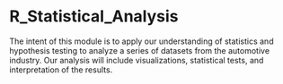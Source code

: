 # R_Statistical_Analysis
The intent of this module is to apply our understanding of statistics and hypothesis testing to analyze a series of datasets from the automotive industry. Our analysis will include visualizations, statistical tests, and interpretation of the results.
